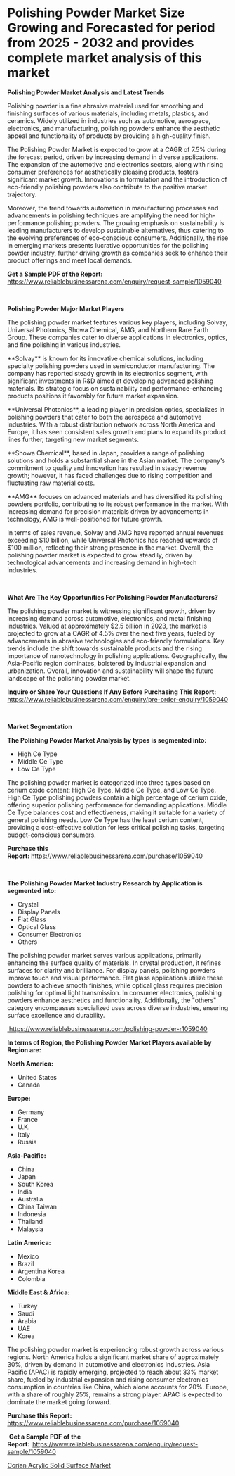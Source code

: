 <p><h1>Polishing Powder Market Size Growing and Forecasted for period from 2025 - 2032 and provides complete market analysis of this market</h1></p><p><strong>Polishing Powder Market Analysis and Latest Trends</strong></p>
<p><p>Polishing powder is a fine abrasive material used for smoothing and finishing surfaces of various materials, including metals, plastics, and ceramics. Widely utilized in industries such as automotive, aerospace, electronics, and manufacturing, polishing powders enhance the aesthetic appeal and functionality of products by providing a high-quality finish.</p><p>The Polishing Powder Market is expected to grow at a CAGR of 7.5% during the forecast period, driven by increasing demand in diverse applications. The expansion of the automotive and electronics sectors, along with rising consumer preferences for aesthetically pleasing products, fosters significant market growth. Innovations in formulation and the introduction of eco-friendly polishing powders also contribute to the positive market trajectory.</p><p>Moreover, the trend towards automation in manufacturing processes and advancements in polishing techniques are amplifying the need for high-performance polishing powders. The growing emphasis on sustainability is leading manufacturers to develop sustainable alternatives, thus catering to the evolving preferences of eco-conscious consumers. Additionally, the rise in emerging markets presents lucrative opportunities for the polishing powder industry, further driving growth as companies seek to enhance their product offerings and meet local demands.</p></p>
<p><strong>Get a Sample PDF of the Report:&nbsp;</strong> <a href="https://www.reliablebusinessarena.com/enquiry/request-sample/1059040?utm_campaign=3292&utm_medium=2&utm_source=Github&utm_content=ia&utm_term=02042025&utm_id=polishing-powder">https://www.reliablebusinessarena.com/enquiry/request-sample/1059040</a></p>
<p>&nbsp;</p>
<p><strong>Polishing Powder Major Market Players</strong></p>
<p><p>The polishing powder market features various key players, including Solvay, Universal Photonics, Showa Chemical, AMG, and Northern Rare Earth Group. These companies cater to diverse applications in electronics, optics, and fine polishing in various industries.</p><p>**Solvay** is known for its innovative chemical solutions, including specialty polishing powders used in semiconductor manufacturing. The company has reported steady growth in its electronics segment, with significant investments in R&D aimed at developing advanced polishing materials. Its strategic focus on sustainability and performance-enhancing products positions it favorably for future market expansion.</p><p>**Universal Photonics**, a leading player in precision optics, specializes in polishing powders that cater to both the aerospace and automotive industries. With a robust distribution network across North America and Europe, it has seen consistent sales growth and plans to expand its product lines further, targeting new market segments.</p><p>**Showa Chemical**, based in Japan, provides a range of polishing solutions and holds a substantial share in the Asian market. The company's commitment to quality and innovation has resulted in steady revenue growth; however, it has faced challenges due to rising competition and fluctuating raw material costs.</p><p>**AMG** focuses on advanced materials and has diversified its polishing powders portfolio, contributing to its robust performance in the market. With increasing demand for precision materials driven by advancements in technology, AMG is well-positioned for future growth.</p><p>In terms of sales revenue, Solvay and AMG have reported annual revenues exceeding $10 billion, while Universal Photonics has reached upwards of $100 million, reflecting their strong presence in the market. Overall, the polishing powder market is expected to grow steadily, driven by technological advancements and increasing demand in high-tech industries.</p></p>
<p>&nbsp;</p>
<p><strong>What Are The Key Opportunities For Polishing Powder Manufacturers?</strong></p>
<p><p>The polishing powder market is witnessing significant growth, driven by increasing demand across automotive, electronics, and metal finishing industries. Valued at approximately $2.5 billion in 2023, the market is projected to grow at a CAGR of 4.5% over the next five years, fueled by advancements in abrasive technologies and eco-friendly formulations. Key trends include the shift towards sustainable products and the rising importance of nanotechnology in polishing applications. Geographically, the Asia-Pacific region dominates, bolstered by industrial expansion and urbanization. Overall, innovation and sustainability will shape the future landscape of the polishing powder market.</p></p>
<p><strong>Inquire or Share Your Questions If Any Before Purchasing This Report:</strong> <a href="https://www.reliablebusinessarena.com/enquiry/pre-order-enquiry/1059040?utm_campaign=3292&utm_medium=2&utm_source=Github&utm_content=ia&utm_term=02042025&utm_id=polishing-powder">https://www.reliablebusinessarena.com/enquiry/pre-order-enquiry/1059040</a></p>
<p>&nbsp;</p>
<p><strong>Market Segmentation</strong></p>
<p><strong>The Polishing Powder Market Analysis by types is segmented into:</strong></p>
<p><ul><li>High Ce Type</li><li>Middle Ce Type</li><li>Low Ce Type</li></ul></p>
<p><p>The polishing powder market is categorized into three types based on cerium oxide content: High Ce Type, Middle Ce Type, and Low Ce Type. High Ce Type polishing powders contain a high percentage of cerium oxide, offering superior polishing performance for demanding applications. Middle Ce Type balances cost and effectiveness, making it suitable for a variety of general polishing needs. Low Ce Type has the least cerium content, providing a cost-effective solution for less critical polishing tasks, targeting budget-conscious consumers.</p></p>
<p><strong>Purchase this Report:&nbsp;</strong><a href="https://www.reliablebusinessarena.com/purchase/1059040?utm_campaign=3292&utm_medium=2&utm_source=Github&utm_content=ia&utm_term=02042025&utm_id=polishing-powder">https://www.reliablebusinessarena.com/purchase/1059040</a></p>
<p>&nbsp;</p>
<p><strong>The Polishing Powder Market Industry Research by Application is segmented into:</strong></p>
<p><ul><li>Crystal</li><li>Display Panels</li><li>Flat Glass</li><li>Optical Glass</li><li>Consumer Electronics</li><li>Others</li></ul></p>
<p><p>The polishing powder market serves various applications, primarily enhancing the surface quality of materials. In crystal production, it refines surfaces for clarity and brilliance. For display panels, polishing powders improve touch and visual performance. Flat glass applications utilize these powders to achieve smooth finishes, while optical glass requires precision polishing for optimal light transmission. In consumer electronics, polishing powders enhance aesthetics and functionality. Additionally, the "others" category encompasses specialized uses across diverse industries, ensuring surface excellence and durability.</p></p>
<p><a href="https://www.reliablebusinessarena.com/polishing-powder-r1059040?utm_campaign=3292&utm_medium=2&utm_source=Github&utm_content=ia&utm_term=02042025&utm_id=polishing-powder">&nbsp;https://www.reliablebusinessarena.com/polishing-powder-r1059040</a></p>
<p><strong>In terms of Region, the Polishing Powder Market Players available by Region are:</strong></p>
<p>
    <p> <strong> North America: </strong>
        <ul>
            <li>United States</li>
            <li>Canada</li>
        </ul>
        </p> 
    <p> <strong> Europe: </strong>
        <ul>
            <li>Germany</li>
            <li>France</li>
            <li>U.K.</li>
            <li>Italy</li>
            <li>Russia</li>
        </ul>
        </p> 
    <p> <strong> Asia-Pacific: </strong>
        <ul>
            <li>China</li>
            <li>Japan</li>
            <li>South Korea</li>
            <li>India</li>
            <li>Australia</li>
            <li>China Taiwan</li>
            <li>Indonesia</li>
            <li>Thailand</li>
            <li>Malaysia</li>
        </ul>
        </p> 
    <p> <strong> Latin America: </strong>
        <ul>
            <li>Mexico</li>
            <li>Brazil</li>
            <li>Argentina Korea</li>
            <li>Colombia</li>
        </ul>
        </p> 
    <p> <strong> Middle East & Africa: </strong>
        <ul>
            <li>Turkey</li>
            <li>Saudi</li>
            <li>Arabia</li>
            <li>UAE</li>
            <li>Korea</li>
        </ul>
    </p>
    </p>
<p><p>The polishing powder market is experiencing robust growth across various regions. North America holds a significant market share of approximately 30%, driven by demand in automotive and electronics industries. Asia Pacific (APAC) is rapidly emerging, projected to reach about 33% market share, fueled by industrial expansion and rising consumer electronics consumption in countries like China, which alone accounts for 20%. Europe, with a share of roughly 25%, remains a strong player. APAC is expected to dominate the market going forward.</p></p>
<p><strong>Purchase this Report: </strong><a href="https://www.reliablebusinessarena.com/purchase/1059040?utm_campaign=3292&utm_medium=2&utm_source=Github&utm_content=ia&utm_term=02042025&utm_id=polishing-powder">https://www.reliablebusinessarena.com/purchase/1059040</a></p>
<p>&nbsp;<strong>Get a Sample PDF of the Report:&nbsp;&nbsp;</strong><a href="https://www.reliablebusinessarena.com/enquiry/request-sample/1059040?utm_campaign=3292&utm_medium=2&utm_source=Github&utm_content=ia&utm_term=02042025&utm_id=polishing-powder">https://www.reliablebusinessarena.com/enquiry/request-sample/1059040</a></p>
<p><strong></strong></p>
<p><p><a href="https://github.com/stickkinkel/Market-Research-Report-List-1/blob/main/corian-acrylic-solid-surface-market.md?utm_campaign=3292&utm_medium=2&utm_source=Github&utm_content=ia&utm_term=02042025&utm_id=polishing-powder">Corian Acrylic Solid Surface Market</a></p></p>